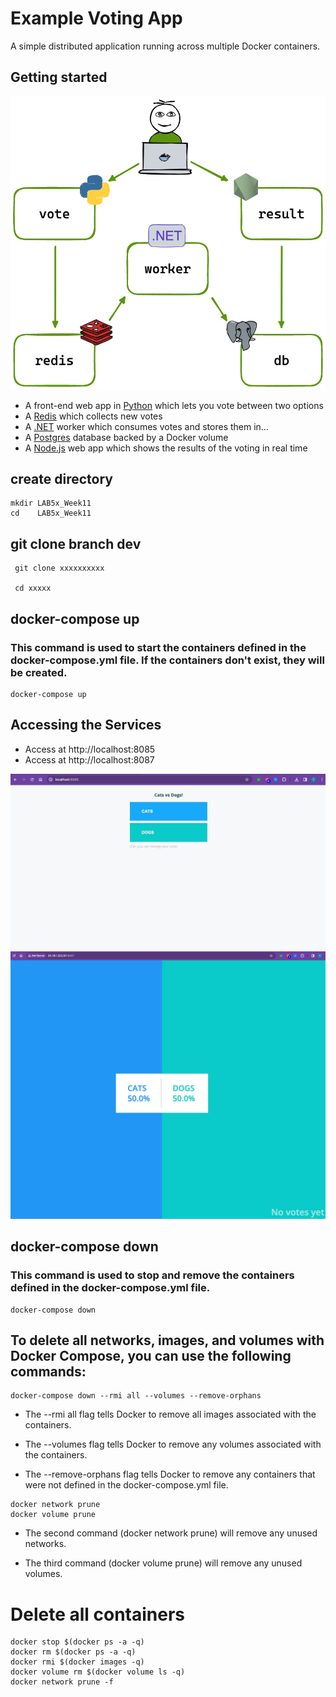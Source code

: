 # Example Voting App

A simple distributed application running across multiple Docker containers.

## Getting started

![Architecture diagram](architecture.excalidraw.png)

* A front-end web app in [Python](/vote) which lets you vote between two options
* A [Redis](https://hub.docker.com/_/redis/) which collects new votes
* A [.NET](/worker/) worker which consumes votes and stores them in…
* A [Postgres](https://hub.docker.com/_/postgres/) database backed by a Docker volume
* A [Node.js](/result) web app which shows the results of the voting in real time



## create directory

   
    mkdir LAB5x_Week11
    cd    LAB5x_Week11
    

## git clone branch dev
    
    
   ```
    git clone xxxxxxxxxx
     
    cd xxxxx   
```



## docker-compose up
### This command is used to start the containers defined in the docker-compose.yml file. If the containers don't exist, they will be created.

```
docker-compose up

```

## Accessing the Services

* Access  at http://localhost:8085
* Access  at http://localhost:8087


![results1](./images/s1.jpg)
![results2](./images/s2.jpg)


## docker-compose down
### This command is used to stop and remove the containers defined in the docker-compose.yml file.


```
docker-compose down

```


## To delete all networks, images, and volumes with Docker Compose, you can use the following commands:

```
docker-compose down --rmi all --volumes --remove-orphans
```


* The --rmi all flag tells Docker to remove all images associated with the containers.

* The --volumes flag tells Docker to remove any volumes associated with the containers.

* The --remove-orphans flag tells Docker to remove any containers that were not defined in the docker-compose.yml file.

```
docker network prune
docker volume prune
```

* The second command (docker network prune) will remove any unused networks.

* The third command (docker volume prune) will remove any unused volumes.




# Delete all containers

```
docker stop $(docker ps -a -q)  
docker rm $(docker ps -a -q) 
docker rmi $(docker images -q) 
docker volume rm $(docker volume ls -q)  
docker network prune -f
```